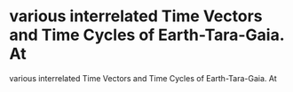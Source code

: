# various interrelated Time Vectors and Time Cycles of Earth-Tara-Gaia. At

various interrelated Time Vectors and Time Cycles of Earth-Tara-Gaia. At